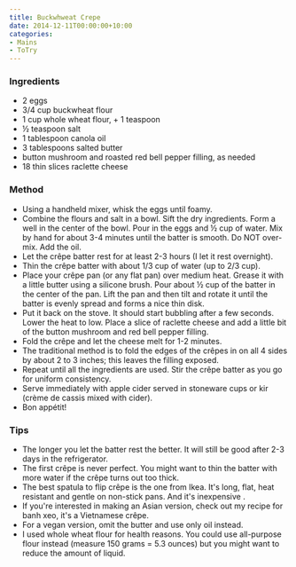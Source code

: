 ```yaml
---
title: Buckwhweat Crepe
date: 2014-12-11T00:00:00+10:00
categories:
- Mains
- ToTry
---
```









### Ingredients

* 2  eggs
* 3/4 cup buckwheat flour
* 1 cup whole wheat flour, + 1 teaspoon
* ½ teaspoon salt
* 1 tablespoon canola oil
* 3 tablespoons salted butter
* button mushroom and roasted red bell pepper filling, as needed
* 18 thin slices raclette cheese

### Method

* Using a handheld mixer, whisk the eggs until foamy.
* Combine the flours and salt in a bowl. Sift the dry ingredients. Form a well in the center of the bowl. Pour in the eggs and ½ cup of water. Mix by hand for about 3-4 minutes until the batter is smooth. Do NOT over-mix. Add the oil.
* Let the crêpe batter rest for at least 2-3 hours (I let it rest overnight).
* Thin the crêpe batter with about 1/3 cup of water (up to 2/3 cup).
* Place your crêpe pan (or any flat pan) over medium heat. Grease it with a little butter using a silicone brush. Pour about ½ cup of the batter in the center of the pan. Lift the pan and then tilt and rotate it until the batter is evenly spread and forms a nice thin disk. 
* Put it back on the stove. It should start bubbling after a few seconds. Lower the heat to low. Place a slice of raclette cheese and add a little bit of the button mushroom and red bell pepper filling. 
* Fold the crêpe and let the cheese melt for 1-2 minutes. 
* The traditional method is to fold the edges of the crêpes in on all 4 sides by about 2 to 3 inches; this leaves the filling exposed.
* Repeat until all the ingredients are used. Stir the crêpe batter as you go for uniform consistency.
* Serve immediately with apple cider served in stoneware cups or kir (crème de cassis mixed with cider).
* Bon appétit!

### Tips

* The longer you let the batter rest the better. It will still be good after 2-3 days in the refrigerator.
* The first crêpe is never perfect. You might want to thin the batter with more water if the crêpe turns out too thick.
* The best spatula to flip crêpe is the one from Ikea. It's long, flat, heat resistant and gentle on non-stick pans. And it's inexpensive .
* If you're interested in making an Asian version, check out my recipe for banh xeo, it's a Vietnamese crêpe.
* For a vegan version, omit the butter and use only oil instead.
* I used whole wheat flour for health reasons. You could use all-purpose flour instead (measure 150 grams = 5.3 ounces) but you might want to reduce the amount of liquid.
